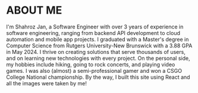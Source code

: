 # ABOUT ME

I'm Shahroz Jan, a Software Engineer with over 3 years of
experience in software engineering, ranging from backend API
development to cloud automation and mobile app projects. I
graduated with a Master's degree in Computer Science from
Rutgers University-New Brunswick with a 3.88 GPA in May 2024.
I thrive on creating solutions that serve thousands of users,
and on learning new technologies with every project. On the
personal side, my hobbies include hiking, going to rock
 concerts, and playing video games. I was also (almost) a
semi-professional gamer and won a CSGO College National
championship. By the way, I built this site using React and
all the images were taken by me!